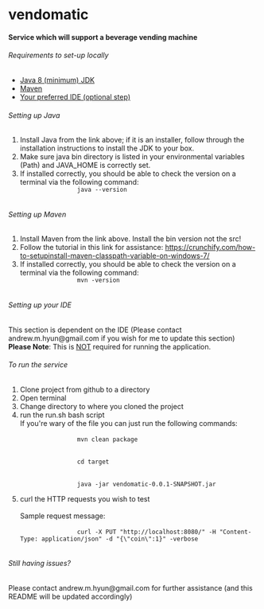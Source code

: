 <h1>vendomatic</h1>
<h4>Service which will support a beverage vending machine</h4>
<section>
    <h6>Requirements to set-up locally</h6>
    <ul>
        <li> <a href="https://www.oracle.com/java/technologies/javase/javase-jdk8-downloads.html">Java 8 (minimum) JDK</a> </li>
        <li> <a href="https://maven.apache.org/download.cgi"> Maven </a> </li>
        <li> <a href="https://www.jetbrains.com/idea/download/#section=windows">Your preferred IDE (optional step)</a></li>
    </ul>
    <h6>Setting up Java</h6>
    <ol>
        <li>
            Install Java from the link above; if it is an installer, follow through the installation instructions to install the JDK to your box.
        </li>
        <li>
            Make sure java bin directory is listed in your environmental variables (Path) and JAVA_HOME is correctly set.
        </li>
        <li>
            If installed correctly, you should be able to check the version on a terminal via the following command:
            <code>
                java --version
            </code>
        </li>
    </ol>
    <h6>Setting up Maven</h6>
    <ol>
        <li>
            Install Maven from the link above. Install the bin version not the src!
        </li>
        <li>
            Follow the tutorial in this link for assistance: <a href="https://crunchify.com/how-to-setupinstall-maven-classpath-variable-on-windows-7/">https://crunchify.com/how-to-setupinstall-maven-classpath-variable-on-windows-7/</a>
        </li>
        <li>
            If installed correctly, you should be able to check the version on a terminal via the following command:
            <code>
                mvn -version
            </code>
        </li>
    </ol>
    <h6>Setting up your IDE</h6>
    <p>
        This section is dependent on the IDE (Please contact andrew.m.hyun@gmail.com if you wish for me to update this section)
        <br/>
        <b>Please Note</b>: This is <u>NOT</u> required for running the application.
    </p>
</section>
<section>
    <h6>To run the service</h6>
    <ol>
        <li>
            Clone project from github to a directory
        </li>
        <li>
            Open terminal
        </li>
        <li>
            Change directory to where you cloned the project 
        </li>
        <li>
            run the run.sh bash script 
            <br>
            If you're wary of the file you can just run the following commands:
            <br>
            <code>
                mvn clean package
            </code>
            <br>
            <code>
                cd target
            </code>
            <br>    
            <code>
                java -jar vendomatic-0.0.1-SNAPSHOT.jar
            </code>
        </li>
        <li>
            curl the HTTP requests you wish to test
            <br>
            <br>
            Sample request message:
            <br>
            <code>
                curl -X PUT "http://localhost:8080/" -H "Content-Type: application/json" -d "{\"coin\":1}" -verbose
            </code>
        </li>
    </ol>
</section>
<section>
    <h6>Still having issues?</h6>
    <p>
        Please contact andrew.m.hyun@gmail.com for further assistance (and this README will be updated accordingly)
    </p>
</section>